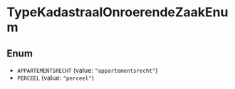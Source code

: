 # TypeKadastraalOnroerendeZaakEnum

## Enum

* `APPARTEMENTSRECHT` (value: `"appartementsrecht"`)
* `PERCEEL` (value: `"perceel"`)
